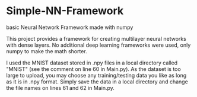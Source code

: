 # Simple-NN-Framework
basic Neural Network Framework made with numpy

This project provides a framework for creating multilayer neural networks with dense layers. No additional deep learning frameworks were used, only numpy to make the math shorter.

I used the MNIST dataset stored in .npy files in a local directory called "MNIST" (see the comment on line 60 in Main.py). As the dataset is too large to upload, you may choose any training/testing data you like as long as it is in .npy format. Simply save the data in a local directory and change the file names on lines 61 and 62 in Main.py.
